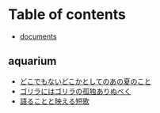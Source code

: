 # Table of contents

* [documents](README.md)

## aquarium

* [どこでもないどこかとしてのあの夏のこと](aquarium/n665b550f2b70.md)
* [ゴリラにはゴリラの孤独ありぬべく](aquarium/nfe7f3c14d280.md)
* [語ることと映える短歌](aquarium/nd8e25452367f.md)

